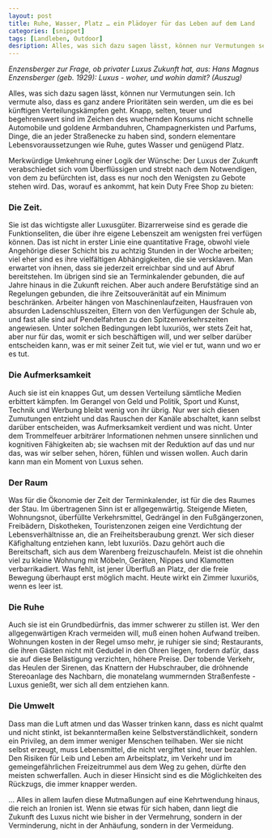```yaml
---
layout: post
title: Ruhe, Wasser, Platz … ein Plädoyer für das Leben auf dem Land
categories: [snippet]
tags: [Landleben, Outdoor]
desription: Alles, was sich dazu sagen lässt, können nur Vermutungen sein. Ich vermute also, dass es ganz andere Prioritäten sein werden, um die es bei künftigen Verteilungskämpfen geht. Knapp, selten, teuer und begehrenswert sind im Zeichen des wuchernden Konsums nicht schnelle Automobile und goldene Armbanduhren, Champagnerkisten und Parfums, Dinge, die an jeder Straßenecke zu haben sind, sondern elementare Lebensvoraussetzungen wie Ruhe, gutes Wasser und genügend Platz. Merkwürdige Umkehrung einer Logik der Wünsche: Der Luxus der Zukunft verabschiedet sich vom Überflüssigen und strebt nach dem Notwendigen, von dem zu befürchten ist, dass es nur noch den Wenigsten zu Gebote stehen wird. Das, worauf es ankommt, hat kein Duty Free Shop zu bieten.
---
```


_Enzensberger zur Frage, ob privater Luxus Zukunft hat, aus: Hans Magnus Enzensberger (geb. 1929): Luxus - woher, und wohin damit? (Auszug)_

Alles, was sich dazu sagen lässt, können nur Vermutungen sein. Ich vermute also, dass es ganz andere Prioritäten sein werden, um die es bei künftigen Verteilungskämpfen geht. Knapp, selten, teuer und begehrenswert sind im Zeichen des wuchernden Konsums nicht schnelle Automobile und goldene Armbanduhren, Champagnerkisten und Parfums, Dinge, die an jeder Straßenecke zu haben sind, sondern elementare Lebensvoraussetzungen wie Ruhe, gutes Wasser und genügend Platz.

Merkwürdige Umkehrung einer Logik der Wünsche: Der Luxus der Zukunft verabschiedet sich vom Überflüssigen und strebt nach dem Notwendigen, von dem zu befürchten ist, dass es nur noch den Wenigsten zu Gebote stehen wird. Das, worauf es ankommt, hat kein Duty Free Shop zu bieten:

<!--more-->
### Die Zeit.
Sie ist das wichtigste aller Luxusgüter. Bizarrerweise sind es gerade die Funktionseliten, die über ihre eigene Lebenszeit am wenigsten frei verfügen können. Das ist nicht in erster Linie eine quantitative Frage, obwohl viele Angehörige dieser Schicht bis zu achtzig Stunden in der Woche arbeiten; viel eher sind es ihre vielfältigen Abhängigkeiten, die sie versklaven. Man erwartet von ihnen, dass sie jederzeit erreichbar sind und auf Abruf bereitstehen. Im übrigen sind sie an Terminkalender gebunden, die auf Jahre hinaus in die Zukunft reichen. Aber auch andere Berufstätige sind an Regelungen gebunden, die ihre Zeitsouveränität auf ein Minimum beschränken. Arbeiter hängen von Maschinenlaufzeiten, Hausfrauen von absurden Ladenschlusszeiten, Eltern von den Verfügungen der Schule ab, und fast alle sind auf Pendelfahrten zu den Spitzenverkehrszeiten angewiesen. Unter solchen Bedingungen lebt luxuriös, wer stets Zeit hat, aber nur für das, womit er sich beschäftigen will, und wer selber darüber entscheiden kann, was er mit seiner Zeit tut, wie viel er tut, wann und wo er es tut.

### Die Aufmerksamkeit
Auch sie ist ein knappes Gut, um dessen Verteilung sämtliche Medien erbittert kämpfen. Im Gerangel von Geld und Politik, Sport und Kunst, Technik und Werbung bleibt wenig von ihr übrig. Nur wer sich diesen Zumutungen entzieht und das Rauschen der Kanäle abschaltet, kann selbst darüber entscheiden, was Aufmerksamkeit verdient und was nicht. Unter dem Trommelfeuer arbiträrer Informationen nehmen unsere sinnlichen und kognitiven Fähigkeiten ab; sie wachsen mit der Reduktion auf das und nur das, was wir selber sehen, hören, fühlen und wissen wollen. Auch darin kann man ein Moment von Luxus sehen.

### Der Raum
Was für die Ökonomie der Zeit der Terminkalender, ist für die des Raumes der Stau. Im übertragenen Sinn ist er allgegenwärtig. Steigende Mieten, Wohnungsnot, überfüllte Verkehrsmittel, Gedrängel in den Fußgängerzonen, Freibädern, Diskotheken, Touristenzonen zeigen eine Verdichtung der Lebensverhältnisse an, die an Freiheitsberaubung grenzt. Wer sich dieser Käfighaltung entziehen kann, lebt luxuriös. Dazu gehört auch die Bereitschaft, sich aus dem Warenberg freizuschaufeln. Meist ist die ohnehin viel zu kleine Wohnung mit Möbeln, Geräten, Nippes und Klamotten verbarrikadiert. Was fehlt, ist jener Überfluß an Platz, der die freie Bewegung überhaupt erst möglich macht. Heute wirkt ein Zimmer luxuriös, wenn es leer ist.

### Die Ruhe
Auch sie ist ein Grundbedürfnis, das immer schwerer zu stillen ist. Wer den allgegenwärtigen Krach vermeiden will, muß einen hohen Aufwand treiben. Wohnungen kosten in der Regel umso mehr, je ruhiger sie sind; Restaurants, die ihren Gästen nicht mit Gedudel in den Ohren liegen, fordern dafür, dass sie auf diese Belästigung verzichten, höhere Preise. Der tobende Verkehr, das Heulen der Sirenen, das Knattern der Hubschrauber, die dröhnende Stereoanlage des Nachbarn, die monatelang wummernden Straßenfeste - Luxus genießt, wer sich all dem entziehen kann.

### Die Umwelt
Dass man die Luft atmen und das Wasser trinken kann, dass es nicht qualmt und nicht stinkt, ist bekanntermaßen keine Selbstverständlichkeit, sondern ein Privileg, an dem immer weniger Menschen teilhaben. Wer sie nicht selbst erzeugt, muss Lebensmittel, die nicht vergiftet sind, teuer bezahlen. Den Risiken für Leib und Leben am Arbeitsplatz, im Verkehr und im gemeingefährlichen Freizeitrummel aus dem Weg zu gehen, dürfte den meisten schwerfallen. Auch in dieser Hinsicht sind es die Möglichkeiten des Rückzugs, die immer knapper werden.

... Alles in allem laufen diese Mutmaßungen auf eine Kehrtwendung hinaus, die reich an Ironien ist. Wenn sie etwas für sich haben, dann liegt die Zukunft des Luxus nicht wie bisher in der Vermehrung, sondern in der Verminderung, nicht in der Anhäufung, sondern in der Vermeidung.
